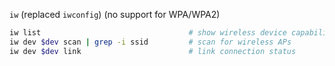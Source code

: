 
`iw` (replaced `iwconfig`) (no support for WPA/WPA2)

```bash
iw list                                 # show wireless device capabilities
iw dev $dev scan | grep -i ssid         # scan for wireless APs
iw dev $dev link                        # link connection status
```


